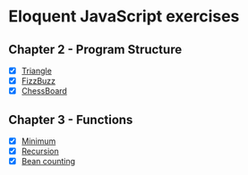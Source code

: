 
# Eloquent JavaScript exercises

## Chapter 2 - Program Structure

- [X] [Triangle](./chapter-2-program-structure/triangle.js)
- [X] [FizzBuzz](./chapter-2-program-structure/fizz-buzz.js)
- [X] [ChessBoard](./chapter-2-program-structure/chess-board.js)

## Chapter 3 - Functions

- [X] [Minimum](./chapter-3-functions/minimum.js)
- [X] [Recursion](./chapter-3-functions/recursion.js)
- [X] [Bean counting](./chapter-3-functions/bean-counting.js)
